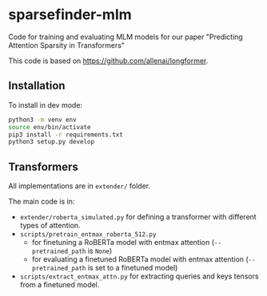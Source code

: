 # sparsefinder-mlm
Code for training and evaluating MLM models for our paper "Predicting Attention Sparsity in Transformers"

This code is based on https://github.com/allenai/longformer.


## Installation

To install in dev mode:
```bash
python3 -m venv env
source env/bin/activate
pip3 install -r requirements.txt
python3 setup.py develop
```

## Transformers

All implementations are in `extender/` folder. 

The main code is in: 
- `extender/roberta_simulated.py` for defining a transformer with different types of attention.
- `scripts/pretrain_entmax_roberta_512.py` 
	- for finetuning a RoBERTa model with entmax attention (`--pretrained_path` is `None`)
	- for evaluating a finetuned RoBERTa model with entmax attention (`--pretrained_path` is set to a finetuned model)
- `scripts/extract_entmax_attn.py` for extracting queries and keys tensors from a finetuned model.
